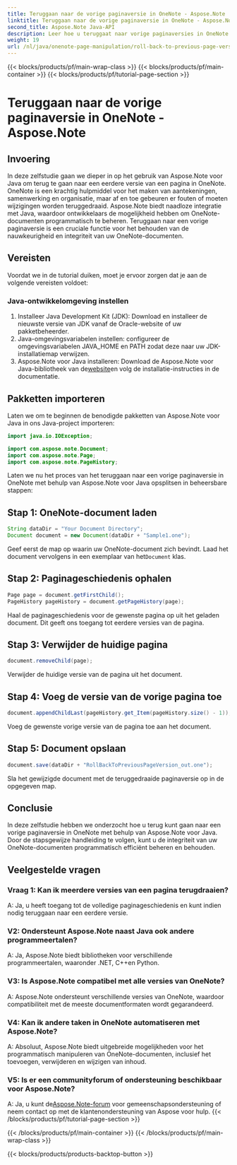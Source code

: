 ```yaml
---
title: Teruggaan naar de vorige paginaversie in OneNote - Aspose.Note
linktitle: Teruggaan naar de vorige paginaversie in OneNote - Aspose.Note
second_title: Aspose.Note Java-API
description: Leer hoe u teruggaat naar vorige paginaversies in OneNote met behulp van Aspose.Note voor Java. Volg deze stapsgewijze handleiding voor efficiënt documentbeheer.
weight: 19
url: /nl/java/onenote-page-manipulation/roll-back-to-previous-page-version/
---
```


{{< blocks/products/pf/main-wrap-class >}}
{{< blocks/products/pf/main-container >}}
{{< blocks/products/pf/tutorial-page-section >}}

# Teruggaan naar de vorige paginaversie in OneNote - Aspose.Note

## Invoering

In deze zelfstudie gaan we dieper in op het gebruik van Aspose.Note voor Java om terug te gaan naar een eerdere versie van een pagina in OneNote. OneNote is een krachtig hulpmiddel voor het maken van aantekeningen, samenwerking en organisatie, maar af en toe gebeuren er fouten of moeten wijzigingen worden teruggedraaid. Aspose.Note biedt naadloze integratie met Java, waardoor ontwikkelaars de mogelijkheid hebben om OneNote-documenten programmatisch te beheren. Teruggaan naar een vorige paginaversie is een cruciale functie voor het behouden van de nauwkeurigheid en integriteit van uw OneNote-documenten.

## Vereisten

Voordat we in de tutorial duiken, moet je ervoor zorgen dat je aan de volgende vereisten voldoet:

### Java-ontwikkelomgeving instellen
1. Installeer Java Development Kit (JDK): Download en installeer de nieuwste versie van JDK vanaf de Oracle-website of uw pakketbeheerder.
2. Java-omgevingsvariabelen instellen: configureer de omgevingsvariabelen JAVA_HOME en PATH zodat deze naar uw JDK-installatiemap verwijzen.
3.  Aspose.Note voor Java installeren: Download de Aspose.Note voor Java-bibliotheek van de[website](https://purchase.aspose.com/buy)en volg de installatie-instructies in de documentatie.

## Pakketten importeren

Laten we om te beginnen de benodigde pakketten van Aspose.Note voor Java in ons Java-project importeren:

```java
import java.io.IOException;

import com.aspose.note.Document;
import com.aspose.note.Page;
import com.aspose.note.PageHistory;
```

Laten we nu het proces van het teruggaan naar een vorige paginaversie in OneNote met behulp van Aspose.Note voor Java opsplitsen in beheersbare stappen:

## Stap 1: OneNote-document laden
```java
String dataDir = "Your Document Directory";
Document document = new Document(dataDir + "Sample1.one");
```
 Geef eerst de map op waarin uw OneNote-document zich bevindt. Laad het document vervolgens in een exemplaar van het`Document` klas.

## Stap 2: Paginageschiedenis ophalen
```java
Page page = document.getFirstChild();
PageHistory pageHistory = document.getPageHistory(page);
```
Haal de paginageschiedenis voor de gewenste pagina op uit het geladen document. Dit geeft ons toegang tot eerdere versies van de pagina.

## Stap 3: Verwijder de huidige pagina
```java
document.removeChild(page);
```
Verwijder de huidige versie van de pagina uit het document.

## Stap 4: Voeg de versie van de vorige pagina toe
```java
document.appendChildLast(pageHistory.get_Item(pageHistory.size() - 1));
```
Voeg de gewenste vorige versie van de pagina toe aan het document.

## Stap 5: Document opslaan
```java
document.save(dataDir + "RollBackToPreviousPageVersion_out.one");
```
Sla het gewijzigde document met de teruggedraaide paginaversie op in de opgegeven map.

## Conclusie

In deze zelfstudie hebben we onderzocht hoe u terug kunt gaan naar een vorige paginaversie in OneNote met behulp van Aspose.Note voor Java. Door de stapsgewijze handleiding te volgen, kunt u de integriteit van uw OneNote-documenten programmatisch efficiënt beheren en behouden.

## Veelgestelde vragen

### Vraag 1: Kan ik meerdere versies van een pagina terugdraaien?

A: Ja, u heeft toegang tot de volledige paginageschiedenis en kunt indien nodig teruggaan naar een eerdere versie.

### V2: Ondersteunt Aspose.Note naast Java ook andere programmeertalen?

A: Ja, Aspose.Note biedt bibliotheken voor verschillende programmeertalen, waaronder .NET, C++en Python.

### V3: Is Aspose.Note compatibel met alle versies van OneNote?

A: Aspose.Note ondersteunt verschillende versies van OneNote, waardoor compatibiliteit met de meeste documentformaten wordt gegarandeerd.

### V4: Kan ik andere taken in OneNote automatiseren met Aspose.Note?

A: Absoluut, Aspose.Note biedt uitgebreide mogelijkheden voor het programmatisch manipuleren van OneNote-documenten, inclusief het toevoegen, verwijderen en wijzigen van inhoud.

### V5: Is er een communityforum of ondersteuning beschikbaar voor Aspose.Note?

 A: Ja, u kunt de[Aspose.Note-forum](https://forum.aspose.com/c/note/28) voor gemeenschapsondersteuning of neem contact op met de klantenondersteuning van Aspose voor hulp.
{{< /blocks/products/pf/tutorial-page-section >}}

{{< /blocks/products/pf/main-container >}}
{{< /blocks/products/pf/main-wrap-class >}}

{{< blocks/products/products-backtop-button >}}

